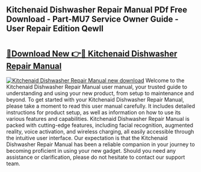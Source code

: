 ## Kitchenaid Dishwasher Repair Manual PDf Free Download - Part-MU7 Service Owner Guide - User Repair Edition QewII

# <h2><a href="http://bc12415.oget.top/?id=Kitchenaid+Dishwasher+Repair+Manual">🔗Download New 👉🔴 Kitchenaid Dishwasher Repair Manual</a></h2>

[![Kitchenaid Dishwasher Repair Manual new download](https://i.imgur.com/5g1atiW.png)](http://bc12415.oget.top/?id=Kitchenaid+Dishwasher+Repair+Manual)
Welcome to the Kitchenaid Dishwasher Repair Manual user manual, your trusted guide to understanding and using your new product, from setup to maintenance and beyond. To get started with your Kitchenaid Dishwasher Repair Manual, please take a moment to read this user manual carefully. It includes detailed instructions for product setup, as well as information on how to use its various features and capabilities. Kitchenaid Dishwasher Repair Manual is packed with cutting-edge features, including facial recognition, augmented reality, voice activation, and wireless charging, all easily accessible through the intuitive user interface. Our expectation is that the Kitchenaid Dishwasher Repair Manual has been a reliable companion in your journey to becoming proficient in using your new gadget. Should you need any assistance or clarification, please do not hesitate to contact our support team.
